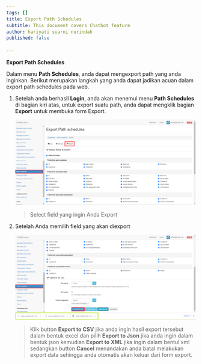 ```yaml
---
tags: []
title: Export Path Schedules
subtitle: This document covers Chatbot feature
author: hariyati suarni nurindah
published: false

---
```

**Export Path Schedules**

Dalam menu **Path Schedules**, anda dapat mengexport path yang anda inginkan. Berikut merupakan langkah yang anda dapat jadikan acuan dalam export path schedules pada web.

1. Setelah anda berhasil **Login**, anda akan menemui menu **Path Schedules** di bagian kiri atas, untuk export suatu path, anda dapat mengklik bagian **Export** untuk membuka form Export.

   ![](/uploads/pathschedules3.PNG)

   > Select field yang ingin Anda Export
2. Setelah Anda memilih field yang akan diexport

   ![](/uploads/pathschedules4.PNG)

   > Klik button **Export to CSV** jika anda ingin hasil export tersebut dalam bentuk excel dan pilih **Export to Json** jika anda ingin dalam bentuk json kemudian **Export to XML** jika ingin dalam bentul xml sedangkan button **Cancel** menandakan anda batal melakukan export data sehingga anda otomatis akan keluar dari form export.